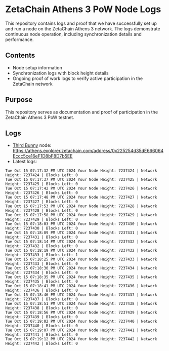 # ZetaChain Athens 3 PoW Node Logs
This repository contains logs and proof that we have successfully set up and run a node on the ZetaChain Athens 3 network. The logs demonstrate continuous node operation, including synchronization details and performance.

## Contents
- Node setup information
- Synchronization logs with block height details
- Ongoing proof of work logs to verify active participation in the ZetaChain network

## Purpose
This repository serves as documentation and proof of participation in the ZetaChain Athens 3 PoW testnet.

## Logs

- [Third Bunny](https://thirdbunny.xyz/) node: https://athens.explorer.zetachain.com/address/0x225254d35dE666064Eccc5ce16eF1D8bF8D7b5EE
- Latest logs:
```
Tue Oct 15 07:17:32 PM UTC 2024 Your Node Height: 7237424 | Network Height: 7237424 | Blocks Left: 0
Tue Oct 15 07:17:37 PM UTC 2024 Your Node Height: 7237425 | Network Height: 7237425 | Blocks Left: 0
Tue Oct 15 07:17:42 PM UTC 2024 Your Node Height: 7237426 | Network Height: 7237426 | Blocks Left: 0
Tue Oct 15 07:17:48 PM UTC 2024 Your Node Height: 7237427 | Network Height: 7237427 | Blocks Left: 0
Tue Oct 15 07:17:53 PM UTC 2024 Your Node Height: 7237428 | Network Height: 7237428 | Blocks Left: 0
Tue Oct 15 07:17:58 PM UTC 2024 Your Node Height: 7237429 | Network Height: 7237429 | Blocks Left: 0
Tue Oct 15 07:18:03 PM UTC 2024 Your Node Height: 7237430 | Network Height: 7237430 | Blocks Left: 0
Tue Oct 15 07:18:09 PM UTC 2024 Your Node Height: 7237431 | Network Height: 7237431 | Blocks Left: 0
Tue Oct 15 07:18:14 PM UTC 2024 Your Node Height: 7237432 | Network Height: 7237432 | Blocks Left: 0
Tue Oct 15 07:18:19 PM UTC 2024 Your Node Height: 7237432 | Network Height: 7237433 | Blocks Left: 1
Tue Oct 15 07:18:25 PM UTC 2024 Your Node Height: 7237433 | Network Height: 7237433 | Blocks Left: 0
Tue Oct 15 07:18:30 PM UTC 2024 Your Node Height: 7237434 | Network Height: 7237434 | Blocks Left: 0
Tue Oct 15 07:18:35 PM UTC 2024 Your Node Height: 7237435 | Network Height: 7237435 | Blocks Left: 0
Tue Oct 15 07:18:41 PM UTC 2024 Your Node Height: 7237436 | Network Height: 7237436 | Blocks Left: 0
Tue Oct 15 07:18:46 PM UTC 2024 Your Node Height: 7237437 | Network Height: 7237437 | Blocks Left: 0
Tue Oct 15 07:18:51 PM UTC 2024 Your Node Height: 7237438 | Network Height: 7237438 | Blocks Left: 0
Tue Oct 15 07:18:56 PM UTC 2024 Your Node Height: 7237439 | Network Height: 7237439 | Blocks Left: 0
Tue Oct 15 07:19:02 PM UTC 2024 Your Node Height: 7237440 | Network Height: 7237440 | Blocks Left: 0
Tue Oct 15 07:19:07 PM UTC 2024 Your Node Height: 7237441 | Network Height: 7237441 | Blocks Left: 0
Tue Oct 15 07:19:12 PM UTC 2024 Your Node Height: 7237442 | Network Height: 7237442 | Blocks Left: 0
```
